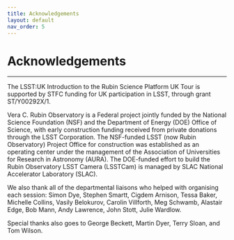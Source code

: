 ```yaml
---
title: Acknowledgements
layout: default
nav_order: 5
---
```


# Acknowledgements

---

The LSST:UK Introduction to the Rubin Science Platform UK Tour is supported by STFC funding for UK participation in LSST, through grant ST/Y00292X/1.

Vera C. Rubin Observatory is a Federal project jointly funded by the National Science Foundation (NSF) and the Department of Energy (DOE) Office of Science, with early construction funding received from private donations through the LSST Corporation. The NSF-funded LSST (now Rubin Observatory) Project Office for construction was established as an operating center under the management of the Association of Universities for Research in Astronomy (AURA). The DOE-funded effort to build the Rubin Observatory LSST Camera (LSSTCam) is managed by SLAC National Accelerator Laboratory (SLAC).

We also thank all of the departmental liaisons who helped with organising each session: Simon Dye, Stephen Smartt, Cigdem Arnison, Tessa Baker, Michelle Collins, Vasily Belokurov, Carolin Villforth, Meg Schwamb, Alastair Edge, Bob Mann, Andy Lawrence, John Stott, Julie Wardlow.

Special thanks also goes to George Beckett, Martin Dyer, Terry Sloan, and Tom Wilson.